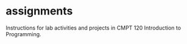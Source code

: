 # assignments
Instructions for lab activities and projects in CMPT 120 Introduction to Programming.
